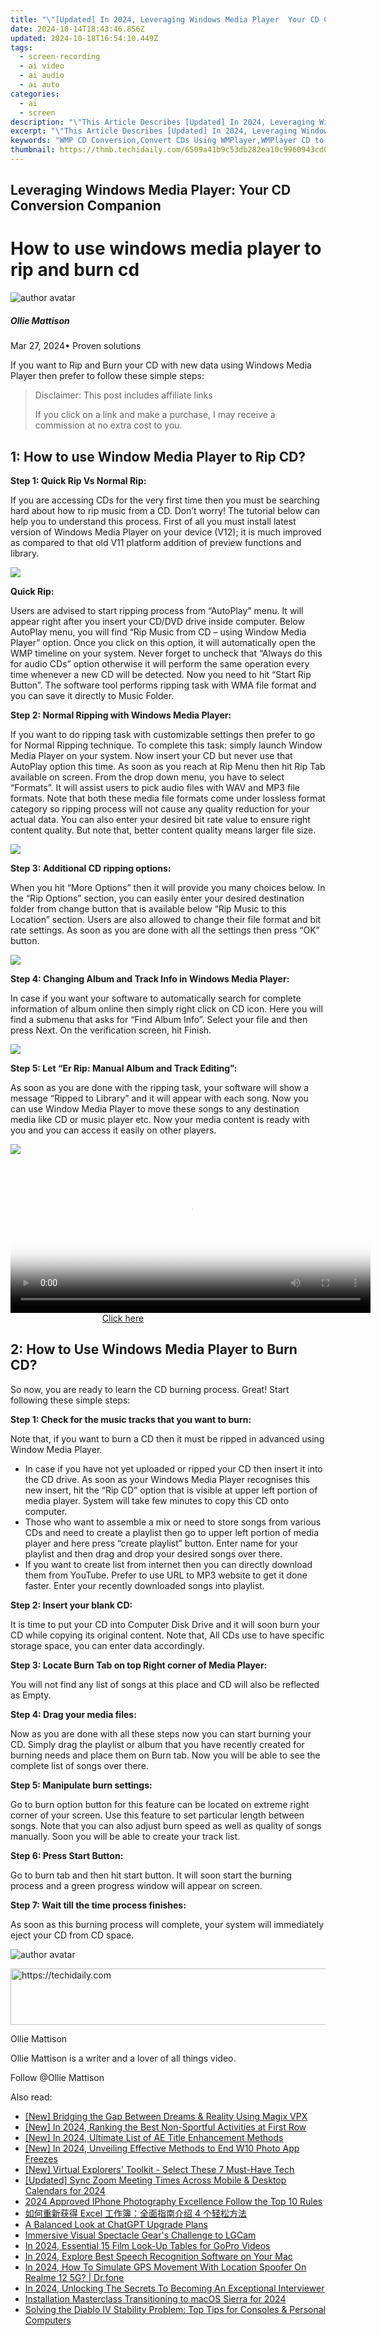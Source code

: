 ```yaml
---
title: "\"[Updated] In 2024, Leveraging Windows Media Player  Your CD Conversion Companion\""
date: 2024-10-14T18:43:46.856Z
updated: 2024-10-18T16:54:10.449Z
tags: 
  - screen-recording
  - ai video
  - ai audio
  - ai auto
categories: 
  - ai
  - screen
description: "\"This Article Describes [Updated] In 2024, Leveraging Windows Media Player: Your CD Conversion Companion\""
excerpt: "\"This Article Describes [Updated] In 2024, Leveraging Windows Media Player: Your CD Conversion Companion\""
keywords: "WMP CD Conversion,Convert CDs Using WMPlayer,WMPlayer CD to MP3,WMPlayer Digital Music,Windows Media CD Rip,Audio File Conversion WMPlayer,WMPlayer Audio Converter"
thumbnail: https://thmb.techidaily.com/6509a41b9c53db282ea10c9960943cd0bc0006742138202a2ce5d3d561a1baf2.jpg
---
```


## Leveraging Windows Media Player: Your CD Conversion Companion

# How to use windows media player to rip and burn cd

![author avatar](https://images.wondershare.com/filmora/article-images/ollie-mattison.jpg)

##### Ollie Mattison

 Mar 27, 2024• Proven solutions

 If you want to Rip and Burn your CD with new data using Windows Media Player then prefer to follow these simple steps:

>  Disclaimer: This post includes affiliate links
>
>  If you click on a link and make a purchase, I may receive a commission at no extra cost to you.
>

## 1: How to use Window Media Player to Rip CD?

 **Step 1: Quick Rip Vs Normal Rip:**

 If you are accessing CDs for the very first time then you must be searching hard about how to rip music from a CD. Don’t worry! The tutorial below can help you to understand this process. First of all you must install latest version of Windows Media Player on your device (V12); it is much improved as compared to that old V11 platform addition of preview functions and library.

![ ](https://images.wondershare.com/filmora/article-images/wmp-burn-cd-1.jpg
)

 **Quick Rip:**

 Users are advised to start ripping process from “AutoPlay” menu. It will appear right after you insert your CD/DVD drive inside computer. Below AutoPlay menu, you will find “Rip Music from CD – using Window Media Player” option. Once you click on this option, it will automatically open the WMP timeline on your system. Never forget to uncheck that “Always do this for audio CDs” option otherwise it will perform the same operation every time whenever a new CD will be detected. Now you need to hit “Start Rip Button”. The software tool performs ripping task with WMA file format and you can save it directly to Music Folder.

 **Step 2: Normal Ripping with Windows Media Player:**

 If you want to do ripping task with customizable settings then prefer to go for Normal Ripping technique. To complete this task: simply launch Window Media Player on your system. Now insert your CD but never use that AutoPlay option this time. As soon as you reach at Rip Menu then hit Rip Tab available on screen. From the drop down menu, you have to select “Formats”. It will assist users to pick audio files with WAV and MP3 file formats. Note that both these media file formats come under lossless format category so ripping process will not cause any quality reduction for your actual data. You can also enter your desired bit rate value to ensure right content quality. But note that, better content quality means larger file size.

![ ](https://images.wondershare.com/filmora/article-images/wmp-burn-cd-2.jpg
)

 **Step 3: Additional CD ripping options:**

 When you hit “More Options” then it will provide you many choices below. In the “Rip Options” section, you can easily enter your desired destination folder from change button that is available below “Rip Music to this Location” section. Users are also allowed to change their file format and bit rate settings. As soon as you are done with all the settings then press “OK” button.

![ ](https://images.wondershare.com/filmora/article-images/wmp-burn-cd-3.jpg
)

 **Step 4: Changing Album and Track Info in Windows Media Player:**

 In case if you want your software to automatically search for complete information of album online then simply right click on CD icon. Here you will find a submenu that asks for “Find Album Info”. Select your file and then press Next. On the verification screen, hit Finish.

![ ](https://images.wondershare.com/filmora/article-images/wmp-burn-cd-4.jpg
)

 **Step 5: Let “Er Rip: Manual Album and Track Editing”:**

 As soon as you are done with the ripping task, your software will show a message “Ripped to Library” and it will appear with each song. Now you can use Window Media Player to move these songs to any destination media like CD or music player etc. Now your media content is ready with you and you can access it easily on other players.

![ ](https://images.wondershare.com/filmora/article-images/wmp-burn-cd-5.jpg
)

<!-- affiliate ads begin -->
<span id="1982596">
					<video width="576" height="240" style="cursor:pointer"
           poster="//a.impactradius-go.com/display-clicktoplayimage/1982596.png"
           onclick="if(!this.playClicked){this.play();this.setAttribute('controls',true);this.playClicked=true;}">
	   <source src="//a.impactradius-go.com/display-ad/22993-1982596">
	   <img src="//a.impactradius-go.com/display-clicktoplayimage/1982596.png" style="border: none; height: 100%; width: 100%; object-fit: contain">
	</video>
	<div style="width:360px;text-align:center"><a href="javascript:window.open(decodeURIComponent('https%3A%2F%2Fhomestyler.sjv.io%2Fc%2F5597632%2F1982596%2F22993'), '_blank');void(0);">Click here</a></div>
</span>
<img height="0" width="0" src="https://imp.pxf.io/i/5597632/1982596/22993" style="position:absolute;visibility:hidden;" border="0" />
<!-- affiliate ads end -->

## 2: How to Use Windows Media Player to Burn CD?

 So now, you are ready to learn the CD burning process. Great! Start following these simple steps:

 **Step 1: Check for the music tracks that you want to burn:**

 Note that, if you want to burn a CD then it must be ripped in advanced using Window Media Player.

* In case if you have not yet uploaded or ripped your CD then insert it into the CD drive. As soon as your Windows Media Player recognises this new insert, hit the “Rip CD” option that is visible at upper left portion of media player. System will take few minutes to copy this CD onto computer.
* Those who want to assemble a mix or need to store songs from various CDs and need to create a playlist then go to upper left portion of media player and here press “create playlist” button. Enter name for your playlist and then drag and drop your desired songs over there.
* If you want to create list from internet then you can directly download them from YouTube. Prefer to use URL to MP3 website to get it done faster. Enter your recently downloaded songs into playlist.

 **Step 2: Insert your blank CD:**

 It is time to put your CD into Computer Disk Drive and it will soon burn your CD while copying its original content. Note that, All CDs use to have specific storage space, you can enter data accordingly.

 **Step 3: Locate Burn Tab on top Right corner of Media Player:**

 You will not find any list of songs at this place and CD will also be reflected as Empty.

 **Step 4: Drag your media files:**

 Now as you are done with all these steps now you can start burning your CD. Simply drag the playlist or album that you have recently created for burning needs and place them on Burn tab. Now you will be able to see the complete list of songs over there.

 **Step 5: Manipulate burn settings:**

 Go to burn option button for this feature can be located on extreme right corner of your screen. Use this feature to set particular length between songs. Note that you can also adjust burn speed as well as quality of songs manually. Soon you will be able to create your track list.

 **Step 6: Press Start Button:**

 Go to burn tab and then hit start button. It will soon start the burning process and a green progress window will appear on screen.

 **Step 7: Wait till the time process finishes:**

 As soon as this burning process will complete, your system will immediately eject your CD from CD space.

![author avatar](https://images.wondershare.com/filmora/article-images/ollie-mattison.jpg)

<!-- affiliate ads begin -->
<a href="https://aligracehair.sjv.io/c/5597632/1885947/19272" target="_top" id="1885947">
  <img src="//a.impactradius-go.com/display-ad/19272-1885947" border="0" alt="https://techidaily.com" width="728" height="90"/>
</a>
<img height="0" width="0" src="https://aligracehair.sjv.io/i/5597632/1885947/19272" style="position:absolute;visibility:hidden;" border="0" />
<!-- affiliate ads end -->

Ollie Mattison

Ollie Mattison is a writer and a lover of all things video.

Follow @Ollie Mattison


<ins class="adsbygoogle"
     style="display:block"
     data-ad-format="autorelaxed"
     data-ad-client="ca-pub-7571918770474297"
     data-ad-slot="1223367746"></ins>



<ins class="adsbygoogle"
     style="display:block"
     data-ad-client="ca-pub-7571918770474297"
     data-ad-slot="8358498916"
     data-ad-format="auto"
     data-full-width-responsive="true"></ins>


<span class="atpl-alsoreadstyle">Also read:</span>
<div><ul>
<li><a href="https://extra-tips.techidaily.com/new-bridging-the-gap-between-dreams-and-reality-using-magix-vpx/"><u>[New] Bridging the Gap Between Dreams & Reality Using Magix VPX</u></a></li>
<li><a href="https://article-knowledge.techidaily.com/new-in-2024-ranking-the-best-non-sportful-activities-at-first-row/"><u>[New] In 2024, Ranking the Best Non-Sportful Activities at First Row</u></a></li>
<li><a href="https://article-knowledge.techidaily.com/new-in-2024-ultimate-list-of-ae-title-enhancement-methods/"><u>[New] In 2024, Ultimate List of AE Title Enhancement Methods</u></a></li>
<li><a href="https://article-knowledge.techidaily.com/new-in-2024-unveiling-effective-methods-to-end-w10-photo-app-freezes/"><u>[New] In 2024, Unveiling Effective Methods to End W10 Photo App Freezes</u></a></li>
<li><a href="https://article-knowledge.techidaily.com/new-virtual-explorers-toolkit-select-these-7-must-have-tech/"><u>[New] Virtual Explorers' Toolkit - Select These 7 Must-Have Tech</u></a></li>
<li><a href="https://screen-activity-recording.techidaily.com/updated-sync-zoom-meeting-times-across-mobile-and-desktop-calendars-for-2024/"><u>[Updated] Sync Zoom Meeting Times Across Mobile & Desktop Calendars for 2024</u></a></li>
<li><a href="https://extra-guidance.techidaily.com/2024-approved-iphone-photography-excellence-follow-the-top-10-rules/"><u>2024 Approved IPhone Photography Excellence Follow the Top 10 Rules</u></a></li>
<li><a href="https://fox-making.techidaily.com/1728491741622-excel-4/"><u>如何重新获得 Excel 工作簿：全面指南介绍 4 个轻松方法</u></a></li>
<li><a href="https://tech-revival.techidaily.com/a-balanced-look-at-chatgpt-upgrade-plans/"><u>A Balanced Look at ChatGPT Upgrade Plans</u></a></li>
<li><a href="https://article-knowledge.techidaily.com/immersive-visual-spectacle-gears-challenge-to-lgcam/"><u>Immersive Visual Spectacle Gear's Challenge to LGCam</u></a></li>
<li><a href="https://article-knowledge.techidaily.com/in-2024-essential-15-film-look-up-tables-for-gopro-videos/"><u>In 2024, Essential 15 Film Look-Up Tables for GoPro Videos</u></a></li>
<li><a href="https://some-knowledge.techidaily.com/in-2024-explore-best-speech-recognition-software-on-your-mac/"><u>In 2024, Explore Best Speech Recognition Software on Your Mac</u></a></li>
<li><a href="https://review-topics.techidaily.com/in-2024-how-to-simulate-gps-movement-with-location-spoofer-on-realme-12-5g-drfone-by-drfone-virtual-android/"><u>In 2024, How To Simulate GPS Movement With Location Spoofer On Realme 12 5G? | Dr.fone</u></a></li>
<li><a href="https://some-guidance.techidaily.com/in-2024-unlocking-the-secrets-to-becoming-an-exceptional-interviewer/"><u>In 2024, Unlocking The Secrets To Becoming An Exceptional Interviewer</u></a></li>
<li><a href="https://article-knowledge.techidaily.com/installation-masterclass-transitioning-to-macos-sierra-for-2024/"><u>Installation Masterclass Transitioning to macOS Sierra for 2024</u></a></li>
<li><a href="https://win-answers.techidaily.com/solving-the-diablo-iv-stability-problem-top-tips-for-consoles-and-personal-computers/"><u>Solving the Diablo IV Stability Problem: Top Tips for Consoles & Personal Computers</u></a></li>
</ul></div>


